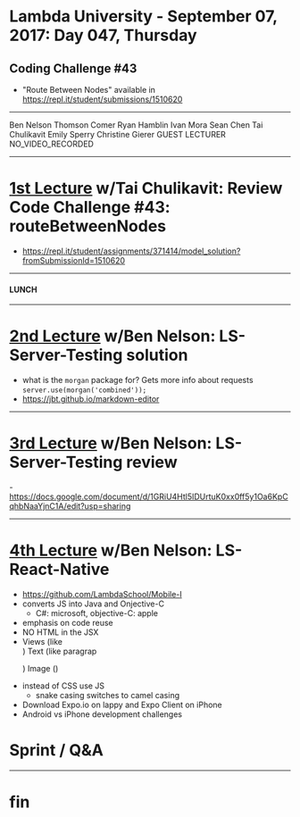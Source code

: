 # Lambda University - September 07, 2017: Day 047, Thursday
## Coding Challenge #43
- "Route Between Nodes" available in https://repl.it/student/submissions/1510620
***
Ben Nelson
Thomson Comer
Ryan Hamblin
Ivan Mora
Sean Chen
Tai Chulikavit
Emily Sperry
Christine Gierer
GUEST LECTURER
NO_VIDEO_RECORDED
***
# [1st Lecture](https://youtu.be/LBq-BqqT_H8) w/Tai Chulikavit: Review Code Challenge #43: routeBetweenNodes
- https://repl.it/student/assignments/371414/model_solution?fromSubmissionId=1510620

***
#### LUNCH
***
# [2nd Lecture](VIDEO_RECORDED_NOT_POSTED) w/Ben Nelson: LS-Server-Testing solution
- what is the `morgan` package for? Gets more info about requests `server.use(morgan('combined'));`
- https://jbt.github.io/markdown-editor

***
# [3rd Lecture](NO_VIDEO_RECORDED) w/Ben Nelson: LS-Server-Testing review
-https://docs.google.com/document/d/1GRiU4Htl5IDUrtuK0xx0ff5y1Oa6KpCqhbNaaYjnC1A/edit?usp=sharing

***
# [4th Lecture](VIDEO_RECORDED_NOT_POSTED) w/Ben Nelson: LS-React-Native
- https://github.com/LambdaSchool/Mobile-I
- converts JS into Java and Onjective-C
  - C#: microsoft, objective-C: apple
- emphasis on code reuse
- NO HTML in the JSX
- Views (like <div>) Text (like paragrap <p>) Image (<img>)
- instead of CSS use JS
  - snake casing switches to camel casing
- Download Expo.io on lappy and Expo Client on iPhone
- Android vs iPhone development challenges

# Sprint / Q&A
***
# fin
